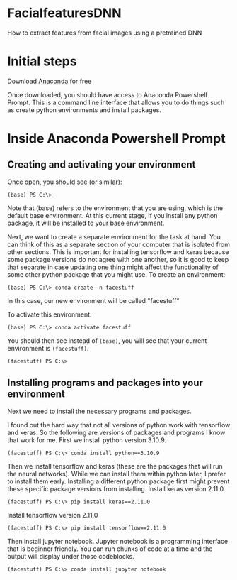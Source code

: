 # FacialfeaturesDNN
How to extract features from facial images using a pretrained DNN

# Initial steps
Download [Anaconda](https://www.anaconda.com/download) for free

Once downloaded, you should have access to Anaconda Powershell Prompt. This is a command line interface that allows you to do things such as create python environments and install packages.

# Inside Anaconda Powershell Prompt
## Creating and activating your environment
Once open, you should see (or similar):
```console
(base) PS C:\>
```
Note that (base) refers to the environment that you are using, which is the default base environment. At this current stage, if you install any python package, it will be installed to your base environment.

Next, we want to create a separate environment for the task at hand. You can think of this as a separate section of your computer that is isolated from other sections. This is important for installing tensorflow and keras because some package versions do not agree with one another, so it is good to keep that separate in case updating one thing might affect the functionality of some other python package that you might use.
To create an environment:
```console
(base) PS C:\> conda create -n facestuff
```

In this case, our new environment will be called "facestuff"

To activate this environment:
```console
(base) PS C:\> conda activate facestuff
```
You should then see instead of ```(base)```, you will see that your current environment is ```(facestuff)```. 
```console
(facestuff) PS C:\>
```

## Installing programs and packages into your environment
Next we need to install the necessary programs and packages.

I found out the hard way that not all versions of python work with tensorflow and keras. So the following are versions of packages and programs I know that work for me.
First we install python version 3.10.9.
```console
(facestuff) PS C:\> conda install python==3.10.9
```

Then we install tensorflow and keras (these are the packages that will run the neural networks). While we can install them within python later, I prefer to install them early. Installing a different python package first might prevent these specific package versions from installing.
Install keras version 2.11.0
```console
(facestuff) PS C:\> pip install keras==2.11.0
```
Install tensorflow version 2.11.0
```console
(facestuff) PS C:\> pip install tensorflow==2.11.0
```

Then install jupyter notebook. Jupyter notebook is a programming interface that is beginner friendly. You can run chunks of code at a time and the output will display under those codeblocks.
```console
(facestuff) PS C:\> conda install jupyter notebook
```

